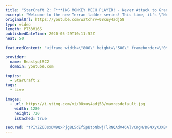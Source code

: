 ```yaml
---
title: "StarCraft 2: F***ING MONKEY MECH PLAYER! - Never Attack to Grandmaster"
excerpt: "Welcome to the new Terran ladder series! This time, it's \"Never Attack to Grandmaster!\" In this challenge, I play as Terran on the EU ladder, and in every game I'm not allowed to attack with any units except for using Ghosts. I'm allowed to make any army units for defending, as long as I don't attack"
originalUrl: https://youtube.com/watch?v=08xuy4adj58
type: video
length: PT33M16S
publishedDateTime: 2020-05-29T10:11:52Z
heat: 50

featuredContent: "<iframe width=\"800\" height=\"500\" frameborder=\"0\" src=\"https://www.youtube.com/embed/08xuy4adj58\" allow=\"accelerometer; autoplay; encrypted-media; gyroscope; picture-in-picture\" allowfullscreen></iframe>"

provider:
  name: BeastyqtSC2
  domain: youtube.com

topics:
  - StarCraft 2
tags:
  - Live

images:
  - url: https://i.ytimg.com/vi/08xuy4adj58/maxresdefault.jpg
    width: 1280
    height: 720
    isCached: true

secured: "tPIYZZ0JsxDW9QxPjg8L5dEf5pBtpNbwjTlRNQAdV46AlvCngM/D84XyXJXBXpAxz6epquNF/wEFEOL0OfevJlK9+bxPyGLqi7xThiRFiM1FYUCvvpt9p5s/QVj40bFmQ3tv9MrrxthOH0qE7InnXvr7xt8b/XWxqfrrBbSN4E7CvgoqHrc8AQuLT+Usitg5CpMRSdynPejYUi7YRJft+SP1nSGQXDzHpw1ZYkwVK2kWaPZEbsTKNe+a2XtvCTJhYd5qlwqEVDuUEvW+leXYKBYbCCeyuxA3UJkydT9ha+PMGCwKujilyMuDOZhhV8ulY1vP3jRezAmO+VW7/2/n3W7x/7cUkXDr2LAkxoVsRK6OdxEA9y0kLoG7H17hlN0nPm18FQBTzv9MaEPFJsmD9eGXXri/MuKjirWaQ4+FdJw=;YcqWKII5Dh5FMdNtH252BQ=="
---
```


